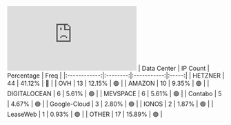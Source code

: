 ![Diagramm](https://github.com/obajay/StateSync-snapshots/blob/main/Projects/Dymension/1/README.md)
| Data Center | IP Count | Percentage | Freq |
|:------------:|:--------:|:-----------:|:-----:|
| HETZNER | 44 | 41.12% | 🔴 |
| OVH | 13 | 12.15% | 🟢 |
| AMAZON | 10 | 9.35% | 🟢 |
| DIGITALOCEAN | 6 | 5.61% | 🟢 |
| MEVSPACE | 6 | 5.61% | 🟢 |
| Contabo | 5 | 4.67% | 🟢 |
| Google-Cloud | 3 | 2.80% | 🟢 |
| IONOS | 2 | 1.87% | 🟢 |
| LeaseWeb | 1 | 0.93% | 🟢 |
| OTHER | 17 | 15.89% | 🟢 |